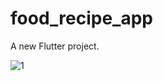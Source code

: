 # food_recipe_app

A new Flutter project.


![1](https://user-images.githubusercontent.com/75294518/126862376-4515d03a-b219-4285-92fc-c80eab0709e9.PNG)


